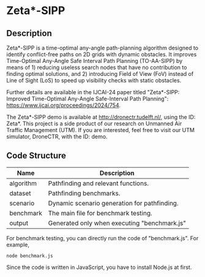 Zeta*-SIPP
======================================================================

## Description

Zeta*-SIPP is a time-optimal any-angle path-planning algorithm designed to identify conflict-free paths on 2D grids with dynamic obstacles. It improves Time-Optimal Any-Angle Safe Interval Path Planning (TO-AA-SIPP) by means of 1) reducing useless search nodes that have no contribution to finding optimal solutions, and 2) introducing Field of View (FoV) instead of Line of Sight (LoS) to speed up visibility checks with static obstacles. 

Further details are available in the IJCAI-24 paper titled "Zeta*-SIPP: Improved Time-Optimal Any-Angle Safe-Interval Path Planning": https://www.ijcai.org/proceedings/2024/754.

The Zeta*-SIPP demo is available at http://dronectr.tudelft.nl/, using the ID: Zeta*. This project is a side product of our research on Unmanned Air Traffic Management (UTM). If you are interested, feel free to visit our UTM simulator, DroneCTR, with the ID: demo.

## Code Structure

| Name      | Description                                  |
| --------- | -------------------------------------------- |
| algorithm | Pathfinding and relevant functions.          |
| dataset   | Pathfinding benchmarks.                      |
| scenario  | Dynamic scenario generation for pathfinding. |
| benchmark | The main file for benchmark testing.         |
| output    | Generated only when executing "benchmark.js" |

For benchmark testing, you can directly run the code of "benchmark.js". For example, 

    node benchmark.js

Since the code is written in JavaScript, you have to install Node.js at first.
